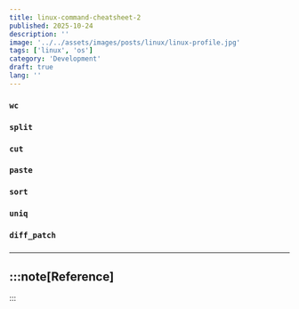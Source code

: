 ```yaml
---
title: linux-command-cheatsheet-2
published: 2025-10-24
description: ''
image: '../../assets/images/posts/linux/linux-profile.jpg'
tags: ['linux', 'os']
category: 'Development'
draft: true 
lang: ''
---
```


### `wc`


### `split`


### `cut`


### `paste`


### `sort`


### `uniq`


### `diff_patch`


### 


---

:::note[Reference]
- 
:::
